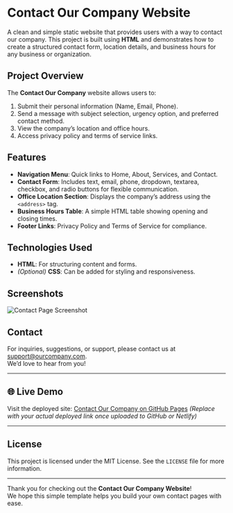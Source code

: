 # Contact Our Company Website

A clean and simple static website that provides users with a way to contact our company. This project is built using **HTML** and demonstrates how to create a structured contact form, location details, and business hours for any business or organization.

## Project Overview

The **Contact Our Company** website allows users to:
1. Submit their personal information (Name, Email, Phone).
2. Send a message with subject selection, urgency option, and preferred contact method.
3. View the company’s location and office hours.
4. Access privacy policy and terms of service links.

## Features

- **Navigation Menu**: Quick links to Home, About, Services, and Contact.  
- **Contact Form**: Includes text, email, phone, dropdown, textarea, checkbox, and radio buttons for flexible communication.  
- **Office Location Section**: Displays the company’s address using the `<address>` tag.  
- **Business Hours Table**: A simple HTML table showing opening and closing times.  
- **Footer Links**: Privacy Policy and Terms of Service for compliance.  

## Technologies Used

- **HTML**: For structuring content and forms.  
- *(Optional)* **CSS**: Can be added for styling and responsiveness.  

## Screenshots

![Contact Page Screenshot](./screenshot.png)

## Contact

For inquiries, suggestions, or support, please contact us at [support@ourcompany.com](mailto:support@ourcompany.com).  
We’d love to hear from you!  

---

## 🌐 Live Demo

Visit the deployed site: [Contact Our Company on GitHub Pages]([https://yourusername.github.io/contact-company/](https://buildable-task-1.netlify.app/))  
*(Replace with your actual deployed link once uploaded to GitHub or Netlify)*  

---

## License

This project is licensed under the MIT License. See the `LICENSE` file for more information.  

---

Thank you for checking out the **Contact Our Company Website**!  
We hope this simple template helps you build your own contact pages with ease.  

